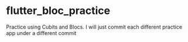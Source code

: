 # flutter_bloc_practice
Practice using Cubits and Blocs. I will just commit each different practice app under a different commit
